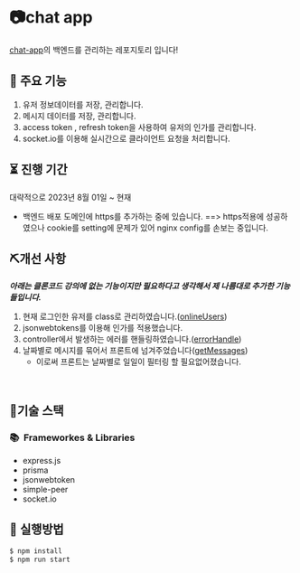# 📷chat app

[chat-app](https://github.com/YeonghunKO/chat-app-client/tree/main)의 백엔드를 관리하는 레포지토리 입니다!

## 📢 주요 기능
1. 유저 정보데이터를 저장, 관리합니다.
2. 메시지 데이터를 저장, 관리합니다.
3. access token , refresh token을 사용하여 유저의 인가를 관리합니다.
4. socket.io를 이용해 실시간으로 클라이언트 요청을 처리합니다.

## ⏳ 진행 기간
대략적으로 2023년 8월 01일 ~ 현재
 - 백엔드 배포 도메인에 https를 추가하는 중에 있습니다. ==> https적용에 성공하였으나 cookie를 setting에 문제가 있어 nginx config를 손보는 중입니다.


## ⛏개선 사항
_**아래는 클론코드 강의에 없는 기능이지만 필요하다고 생각해서 제 나름대로 추가한 기능들입니다.**_

1. 현재 로그인한 유저를 class로 관리하였습니다.([onlineUsers](https://github.com/YeonghunKO/chat-app-server/blob/master/utils/onlineUser.ts))
2. jsonwebtokens를 이용해 인가를 적용했습니다.
3. controller에서 발생하는 에러를 핸들링하였습니다.([errorHandle](https://github.com/YeonghunKO/chat-app-server/blob/master/utils/errorHandle.ts))
4. 날짜별로 메시지를 묶어서 프론트에 넘겨주었습니다([getMessages](https://github.com/YeonghunKO/chat-app-server/blob/master/controller/MessageController.ts))
   - 이로써 프론트는 날짜별로 일일이 필터링 할 필요없어졌습니다.    

<br>

## 🤖기술 스택

### 📚&nbsp;&nbsp;Frameworkes & Libraries

- express.js
- prisma
- jsonwebtoken
- simple-peer
- socket.io

## 🔑 실행방법

```cmd
$ npm install
$ npm run start
```
